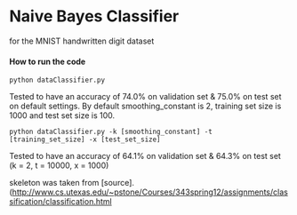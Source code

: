 # Naive Bayes Classifier 
for the MNIST handwritten digit dataset

#### How to run the code 
```
python dataClassifier.py 
```
Tested to have an accuracy of 74.0% on validation set & 75.0% on test set on default settings.
By default smoothing_constant is 2, training set size is 1000 and test set size is 100.




```
python dataClassifier.py -k [smoothing_constant] -t [training_set_size] -x [test_set_size]
```

Tested to have an accuracy of 64.1% on validation set & 64.3% on test set 
(k = 2, t = 10000, x = 1000)

skeleton was taken from [source].(http://www.cs.utexas.edu/~pstone/Courses/343spring12/assignments/classification/classification.html
